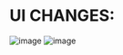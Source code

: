 <h1>UI CHANGES:</h1>

![image](https://github.com/user-attachments/assets/53347cdb-d707-4cc0-a67a-95bed653bcd4)
![image](https://github.com/user-attachments/assets/8e827ad9-4f4c-47f7-bbef-5bfc43379852)
